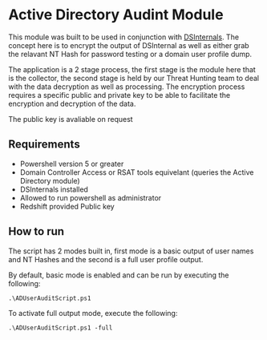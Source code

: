 # Active Directory Audint Module
This module was built to be used in conjunction with [DSInternals](https://github.com/MichaelGrafnetter/DSInternals). The concept here is to encrypt the output of 
DSInternal as well as either grab the relavant NT Hash for password testing or a domain user profile dump.

The application is a 2 stage process, the first stage is the module here that is the collector, the second stage is held by our Threat Hunting team to deal with the 
data decryption as well as processing. The encryption process requires a specific public and private key to be able to facilitate the encryption and decryption of the
data. 

The public key is avaliable on request

## Requirements
 * Powershell version 5 or greater
 * Domain Controller Access or RSAT tools equivelant (queries the Active Directory module)
 * DSInternals installed
 * Allowed to run powershell as administrator
 * Redshift provided Public key

## How to run
The script has 2 modes built in, first mode is a basic output of user names and NT Hashes and the second is a full user profile output. 

By default, basic mode is enabled and can be run by executing the following:

<code>.\ADUserAuditScript.ps1</code>

To activate full output mode, execute the following:

<code>.\ADUserAuditScript.ps1 -full</code>
